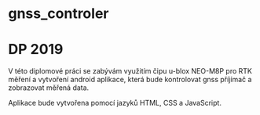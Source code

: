 # gnss_controler

# DP 2019

V této diplomové práci se zabývám využitím čipu u-blox NEO-M8P pro RTK měření
a vytvoření android aplikace, která bude kontrolovat gnss příjímač a zobrazovat
měřená data.

Aplikace bude vytvořena pomocí jazyků HTML, CSS a JavaScript.
